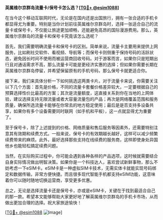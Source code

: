 **英属维尔京群岛流量卡/保号卡怎么选？[[TG💪+ @esim1088](https://t.me/s/esim1088)]**

在当今这个移动互联网时代，无论是在国内还是出国旅行，拥有一张合适的手机卡都显得尤为重要。特别是当你计划前往英属维尔京群岛时，选择一张适合自己的流量卡或保号卡，不仅能让旅途更加顺畅，还能避免高昂的国际漫游费用。那么，英属维尔京群岛的流量卡和保号卡究竟该怎么选呢？

首先，我们需要明确流量卡和保号卡的区别。简单来说，流量卡主要用来提供上网服务，比如刷社交软件、看视频、导航等；而保号卡则侧重于保持号码的活跃状态，避免因长时间不使用而被运营商回收号码。对于游客而言，如果你只是短期出行且对通话需求不高，那么流量卡可能是更经济实惠的选择；但如果你需要长期在英属维尔京群岛停留，并希望保留原有的手机号码，那么保号卡就更适合你。

接下来，我们来具体分析一下如何挑选这两类卡片。对于流量卡来说，你需要关注以下几个方面：首先是价格，不同的流量卡套餐价格差异较大，一定要根据自己的预算选择性价比最高的方案；其次是流量额度，这直接关系到你在当地的上网体验，建议选择支持无限流量或者大容量流量包的产品；再次是网络覆盖范围和服务质量，确保所选流量卡能够在你常去的地方稳定使用；最后是是否支持多设备共享，如果你有多个设备需要同时联网（如手机和平板），这一点就显得尤为重要了。

至于保号卡，除了上述提到的价格、网络质量和售后服务等因素外，还需要特别注意其有效期和续费方式。一般来说，保号卡的有效期越长越好，这样可以减少频繁续费带来的麻烦。此外，最好选择那些支持在线续费的服务商，这样即使身处异国他乡也能轻松搞定续费问题。

当然，在实际购买过程中，你可能会遇到各种各样的产品选项，这时候就需要结合自身实际情况做出明智决策。如果你是一个科技达人，喜欢尝试新鲜事物，那么不妨考虑一下eSIM卡。eSIM卡是一种虚拟SIM卡技术，无需实体卡就能实现号码绑定和数据传输，非常方便快捷。而且很多现代智能手机都支持eSIM功能，这意味着你可以随时随地切换运营商，享受更多优惠。

总之，无论是选择流量卡还是保号卡，亦或是eSIM卡，关键在于找到最适合自己的那一款。希望本文能够帮助大家更好地了解英属维尔京群岛的手机卡市场，从而做出更加合理的选择。祝大家旅途愉快！

[[TG💪+ @esim1088](https://t.me/s/esim1088) ![Image](https://i.postimg.cc/4NQfJmqS/Snipaste-2025-05-13-00-14-12.png)]
